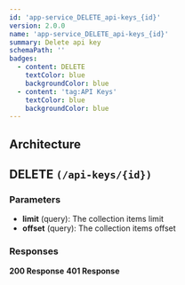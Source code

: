 ```yaml
---
id: 'app-service_DELETE_api-keys_{id}'
version: 2.0.0
name: 'app-service_DELETE_api-keys_{id}'
summary: Delete api key
schemaPath: ''
badges:
  - content: DELETE
    textColor: blue
    backgroundColor: blue
  - content: 'tag:API Keys'
    textColor: blue
    backgroundColor: blue
---
```

## Architecture
<NodeGraph />



## DELETE `(/api-keys/{id})`

### Parameters
- **limit** (query): The collection items limit
- **offset** (query): The collection items offset




### Responses
**200 Response**
<SchemaViewer file="response-200.json" maxHeight="500" id="response-200" />
      **401 Response**
<SchemaViewer file="response-401.json" maxHeight="500" id="response-401" />
